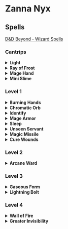# Zanna Nyx

## Spells

[D&D Beyond - Wizard Spells](https://www.dndbeyond.com/sources/basic-rules/spells#WizardSpells)

### Cantrips

<details><summary><strong>Light</strong></summary><br>

> **School**: Evocation<br>
> **Level**: Cantrip<br>
> **Casting Time**: 1 action<br>
> **Range**: Touch<br>
> **Components**: V, M (a firefly or phosphoresenct moss<br>
> **Duration**: 1 hr.<br>

> You touch one object that is no larger than 10 feet in any dimension. Until the spell ends, the object sheds bright light in a 20-foot radius and dim light for an additional 20 feet. The light can be colored as you like. Completely covering the object with something opaque blocks the light. The spell ends if you cast it again or dismiss it as an action.
> 
> If you target an object held or worn by a hostile creature, that creature must succeed on a Dexterity saving throw to avoid the spell.

</details>

<details><summary><strong>Ray of Frost</strong></summary><br>

> **School**: Evocation<br>
> **Level**: Cantrip<br>
> **Casting Time**: 1 action<br>
> **Range**: 60 ft.<br>
> **Components**: V, S<br>
> **Duration**: Instantaneous<br>

> A frigid beam of blue-white light streaks toward a creature within range. Make a ranged spell attack against the target. On a hit, it takes 1d8 cold damage, and its speed is reduced by 10 feet until the start of your next turn.
> 
> The spell’s damage increases by 1d8 when you reach 5th level (2d8), 11th level (3d8), and 17th level (4d8).

</details>

<details><summary><strong>Mage Hand</strong></summary><br>

> **School**: Conjuration<br>
> **Level**: Cantrip<br>
> **Casting Time**: 1 action<br>
> **Range**: 30 ft.<br>
> **Components**: V, S<br>
> **Duration**: 1 min.<br>

> A spectral, floating hand appears at a point you choose within range. The hand lasts for the duration or until you dismiss it as an action. The hand vanishes if it is ever more than 30 feet away from you or if you cast this spell again.
> 
> You can use your action to control the hand. You can use the hand to manipulate an object, open an unlocked door or container, stow or retrieve an item from an open container, or pour the contents out of a vial. You can move the hand up to 30 feet each time you use it.
> 
> The hand can't attack, activate magic items, or carry more than 10 pounds.

</details>

<details><summary><strong>Mini Slime</strong></summary><br>

> **School**: Abjuration<br>
> **Level**: Cantrip<br>
> **Casting Time**: 1 action<br>
> **Range**: Self<br>
> **Components**: V, S, M (something slimy)<br>
> **Duration**: 8 hrs.<br>

> The caster holds a small piece of something slimy in their hand, mutters an incantation, and passes their other hand over the top of the other. A small white slime cube 4-6 inches in size bubbles up out of the hand of the caster where the slimy material component rests. The slime has a movement speed of 5ft and has 0 HP and disappears if it takes any damage. The slime cannot attack.
>
> The slime is mostly just cute.

</details>

### Level 1

<details><summary><strong>Burning Hands</strong></summary><br>

> **School**: Evocation<br>
> **Level**: 1st<br>
> **Casting Time**: 1 action<br>
> **Range**: Self (15-foot cone)<br>
> **Components**: V, S<br>
> **Duration**: Instantaneous<br>

> As you hold your hands with thumbs touching and fingers spread, a thin sheet of flames shoots forth from your outstretched fingertips. Each creature in a 15-foot cone must make a Dexterity saving throw. A creature takes 3d6 fire damage on a failed save, or half as much damage on a successful one.
> 
> The fire ignites any flammable objects in the area that aren’t being worn or carried.
> 
> At Higher Levels. When you cast this spell using a spell slot of 2nd level or higher, the damage increases by 1d6 for each slot level above 1st.

</details>

<details><summary><strong>Chromatic Orb</strong></summary><br>

> **School**: Evocation<br>
> **Level**: 1st<br>
> **Casting Time**: 1 action<br>
> **Range**: 90 ft.<br>
> **Components**: V, S, M (a diamond worth at least 50 gp)<br>
> **Duration**: Instantaneous<br>

> You hurl a 4-inch-diameter sphere of energy at a creature that you can see within range. You choose acid, cold, fire, lightning, poison, or thunder for the type of orb you create, and then make a ranged spell attack against the target. If the attack hits, the creature takes 3d8 damage of the type you chose.
> 
> At Higher Levels. When you cast this spell using a spell slot of 2nd level or higher, the damage increases by 1d8 for each slot level above 1st.

</details>

<details><summary><strong>Identify</strong></summary><br>

> **School**: Divination<br>
> **Level**: 1st<br>
> **Casting Time**: 1 min. (ritual only)<br>
> **Range**: Touch<br>
> **Components**: V, S, M (a pearl worth at least 100 gp and an owl feather)<br>
> **Duration**: Instantaneous<br>

> You choose one object that you must touch throughout the casting of the spell. If it is a magic item or some other magic-imbued object, you learn its properties and how to use them, whether it requires attunement to use, and how many charges it has, if any. You learn whether any spells are affecting the item and what they are. If the item was created by a spell, you learn which spell created it.
> 
> If you instead touch a creature throughout the casting, you learn what spells, if any, are currently affecting it.

</details>

<details><summary><strong>Mage Armor</strong></summary><br>

> **School**: Abjuration<br>
> **Level**: 1st<br>
> **Casting Time**: 1 action<br>
> **Range**: Touch<br>
> **Components**: V, S, M (a piece of cured leather)<br>
> **Duration**: 8 hrs.<br>

> You touch a willing creature who isn’t wearing armor, and a protective magical force surrounds it until the spell ends. The target’s base AC becomes 13 + its Dexterity modifier. The spell ends if the target dons armor or if you dismiss the spell as an action.

</details>

<details><summary><strong>Sleep</strong></summary><br>

> **School**: Enchantment<br>
> **Level**: 1st<br>
> **Casting Time**: 1 action<br>
> **Range**: 90 ft.<br>
> **Components**: V, S, M (a pinch of fine sand, rose petals, or a cricket)<br>
> **Duration**: 1 min.<br>

> This spell sends creatures into a magical slumber. Roll 5d8; the total is how many hit points of creatures this spell can affect. Creatures within 20 feet of a point you choose within range are affected in ascending order of their current hit points (ignoring unconscious creatures).
> 
> Starting with the creature that has the lowest current hit points, each creature affected by this spell falls unconscious until the spell ends, the sleeper takes damage, or someone uses an action to shake or slap the sleeper awake. Subtract each creature’s hit points from the total before moving on to the creature with the next lowest hit points. A creature’s hit points must be equal to or less than the remaining total for that creature to be affected.
> 
> Undead and creatures immune to being charmed aren’t affected by this spell.
> 
> At Higher Levels. When you cast this spell using a spell slot of 2nd level or higher, roll an additional 2d8 for each slot level above 1st.

</details>

<details><summary><strong>Unseen Servant</strong></summary><br>

> **School**: Conjuration<br>
> **Level**: 1st<br>
> **Casting Time**: 1 action<br>
> **Range**: 60 ft.<br>
> **Components**: V, S, M (a bit of string and of wood)<br>
> **Duration**: 1 hr.<br>

> This spell creates an invisible, mindless, shapeless, Medium force that performs simple tasks at your command until the spell ends. The servant springs into existence in an unoccupied space on the ground within range. It has AC 10, 1 hit point, and a Strength of 2, and it can’t attack. If it drops to 0 hit points, the spell ends.
> 
> Once on each of your turns as a bonus action, you can mentally command the servant to move up to 15 feet and interact with an object. The servant can perform simple tasks that a human servant could do, such as fetching things, cleaning, mending, folding clothes, lighting fires, serving food, and pouring wine. Once you give the command, the servant performs the task to the best of its ability until it completes the task, then waits for your next command.
> 
> If you command the servant to perform a task that would move it more than 60 feet away from you, the spell ends.

</details>

<details><summary><strong>Magic Missile</strong></summary><br>

> **School**: Evocation<br>
> **Level**: 1st<br>
> **Casting Time**: 1 action<br>
> **Range**: 120 ft.<br>
> **Components**: V, S<br>
> **Duration**: Instantaneous<br>

> You create three glowing darts of magical force. Each dart hits a creature of your choice that you can see within range. A dart deals 1d4 + 1 force damage to its target. The darts all strike simultaneously, and you can direct them to hit one creature or several.
>
> At Higher Levels. When you cast this spell using a spell slot of 2nd level or higher, the spell creates one more dart for each slot level above 1st.

</details>

<details><summary><strong>Cure Wounds</strong></summary><br>

> **School**: Evocation<br>
> **Level**: 1st<br>
> **Casting Time**: 1 action<br>
> **Range**: Touch<br>
> **Components**: V, S<br>
> **Duration**: Instantaneous<br>

> A creature you touch regains a number of hit points equal to 1d8 + your spellcasting ability modifier. This spell has no effect on undead or constructs.
>
> At Higher Levels. When you cast this spell using a spell slot of 2nd level or higher, the healing increases by 1d8 for each slot level above 1st.

</details>

### Level 2

<details><summary><strong>Arcane Ward</strong></summary><br>

> Starting at 2nd level, you can weave magic around yourself for protection. When you cast an abjuration spell of 1st level or higher, you can simultaneously use a strand of the spell's magic to create a magical ward on yourself that lasts until you finish a long rest. The ward has hit points equal to twice your wizard level + your Intelligence modifier. Whenever you take damage, the ward takes the damage instead. If this damage reduces the ward to 0 hit points, you take any remaining damage.
>
> While the ward has 0 hit points, it can't absorb damage, but its magic remains. Whenever you cast an abjuration spell of 1st level or higher, the ward regains a number of hit points equal to twice the level of the spell.
>
> Once you create the ward, you can't create it again until you finish a long rest.
>
> PHB 115

</details>

### Level 3

<details><summary><strong>Gaseous Form</strong></summary><br>

> **School**: Transmutation<br>
> **Level**: 3rd<br>
> **Casting Time**: 1 action<br>
> **Range**: Touch<br>
> **Components**: V, S, M (a bit of gauze and a wisp of smoke)<br>
> **Duration**: Concentration, up to 1 hour<br>

> You transform a willing creature you touch, along with everything it’s wearing and carrying, into a misty cloud for the duration. The spell ends if the creature drops to 0 hit points. An incorporeal creature isn’t affected.
>
> While in this form, the target’s only method of movement is a flying speed of 10 feet. The target can enter and occupy the space of another creature. The target has resistance to nonmagical damage, and it has advantage on Strength, Dexterity, and Constitution saving throws. The target can pass through small holes, narrow openings, and even mere cracks, though it treats liquids as though they were solid surfaces. The target can’t fall and remains hovering in the air even when stunned or otherwise incapacitated.
>
> While in the form of a misty cloud, the target can’t talk or manipulate objects, and any objects it was carrying or holding can’t be dropped, used, or otherwise interacted with. The target can’t attack or cast spells.

</details>

<details><summary><strong>Lightning Bolt</strong></summary><br>

> **School**: Evocation<br>
> **Level**: 3rd<br>
> **Casting Time**: 1 action<br>
> **Range**: Self (100-foot line)<br>
> **Components**: V, S, M (a bit of fur and a rod of amber, crystal, or glass)<br>
> **Duration**: Instantaneous<br>

> A stroke of lightning forming a line 100 feet long and 5 feet wide blasts out from you in a direction you choose. Each creature in the line must make a Dexterity saving throw. A creature takes 8d6 lightning damage on a failed save, or half as much damage on a successful one.
>
> The lightning ignites flammable objects in the area that aren’t being worn or carried.
>
> At Higher Levels. When you cast this spell using a spell slot of 4th level or higher, the damage increases by 1d6 for each slot level above 3rd.

</details>

### Level 4

<details><summary><strong>Wall of Fire</strong></summary><br>

> **School**: Evocation<br>
> **Level**: 4th<br>
> **Casting Time**: 1 action<br>
> **Range**: 120 ft.<br>
> **Components**: V, S, M (a small piece of phosphorus)<br>
> **Duration**: Concentration, up to 1 minute<br>

> You create a wall of fire on a solid surface within range. You can make the wall up to 60 feet long, 20 feet high, and 1 foot thick, or a ringed wall up to 20 feet in diameter, 20 feet high, and 1 foot thick. The wall is opaque and lasts for the duration.
>
> When the wall appears, each creature within its area must make a Dexterity saving throw. On a failed save, a creature takes 5d8 fire damage, or half as much damage on a successful save.
>
> One side of the wall, selected by you when you cast this spell, deals 5d8 fire damage to each creature that ends its turn within 10 feet of that side or inside the wall. A creature takes the same damage when it enters the wall for the first time on a turn or ends its turn there. The other side of the wall deals no damage.
>
> At Higher Levels. When you cast this spell using a spell slot of 5th level or higher, the damage increases by 1d8 for each slot level above 4th.
</details>

<details><summary><strong>Greater Invisibility</strong></summary><br>

> **School**: Illusion<br>
> **Level**: 4th<br>
> **Casting Time**: 1 action<br>
> **Range**: Touch<br>
> **Components**: V, S<br>
> **Duration**: Concentration, up to 1 minute<br>

> You or a creature you touch becomes invisible until the spell ends. Anything the target is wearing or carrying is invisible as long as it is on the target’s person.

</details>


